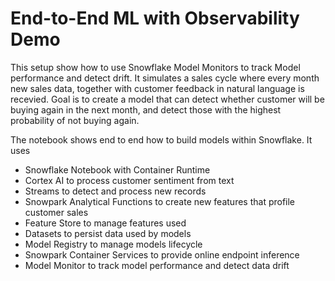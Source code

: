 # End-to-End ML with Observability Demo

This setup show how to use Snowflake Model Monitors to track Model performance and detect drift. It simulates a sales cycle where every month new sales data, together with customer feedback in natural language is recevied. Goal is to create a model that can detect whether customer will be buying again in the next month, and detect those with the highest probability of not buying again.

The notebook shows end to end how to build models within Snowflake. It uses

- Snowflake Notebook with Container Runtime
- Cortex AI to process customer sentiment from text
- Streams to detect and process new records
- Snowpark Analytical Functions to create new features that profile customer sales
- Feature Store to manage features used
- Datasets to persist data used by models
- Model Registry to manage models lifecycle
- Snowpark Container Services to provide online endpoint inference
- Model Monitor to track model performance and detect data drift


